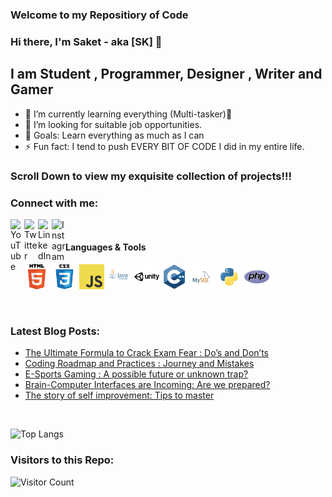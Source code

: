 ### Welcome to my Repositiory of Code
### Hi there, I'm Saket - aka [SK] 👋
## I am Student , Programmer, Designer , Writer and Gamer
- 🌱 I’m currently learning everything (Multi-tasker)🤣
- 👯 I’m looking for suitable job opportunities.
- 🥅 Goals: Learn everything as much as I can
- ⚡ Fun fact: I tend to push EVERY BIT OF CODE I did in my entire life.

### Scroll Down to view my exquisite collection of projects!!!

### Connect with me:

[<img align="left" alt="YouTube" width="22px" src="https://img.icons8.com/color/48/000000/youtube-play.png" />][youtube]
[<img align="left" alt="Twitter" width="22px" src="https://img.icons8.com/color/48/000000/twitter--v1.png" />][twitter]
[<img align="left" alt="LinkedIn" width="22px" src="https://img.icons8.com/color/48/000000/linkedin.png" />][linkedin]
[<img align="left" alt="Instagram" width="22px" src="https://img.icons8.com/color/48/000000/instagram-new.png" />][instagram]

<br>

#### Languages & Tools

<code><img height="40" src="https://raw.githubusercontent.com/github/explore/80688e429a7d4ef2fca1e82350fe8e3517d3494d/topics/html/html.png"></code>
<code><img height="40" src="https://raw.githubusercontent.com/github/explore/80688e429a7d4ef2fca1e82350fe8e3517d3494d/topics/css/css.png"></code>
<code><img height="40" src="https://raw.githubusercontent.com/github/explore/80688e429a7d4ef2fca1e82350fe8e3517d3494d/topics/javascript/javascript.png"></code>
<code><img height="40" src="https://raw.githubusercontent.com/github/explore/80688e429a7d4ef2fca1e82350fe8e3517d3494d/topics/java/java.png"></code>
<code><img height="40" src="https://raw.githubusercontent.com/github/explore/80688e429a7d4ef2fca1e82350fe8e3517d3494d/topics/unity/unity.png"></code>
<code><img height="40" src="https://raw.githubusercontent.com/github/explore/80688e429a7d4ef2fca1e82350fe8e3517d3494d/topics/cpp/cpp.png"></code>
<code><img height="40" src="https://raw.githubusercontent.com/github/explore/80688e429a7d4ef2fca1e82350fe8e3517d3494d/topics/mysql/mysql.png"></code>
<code><img height="40" src="https://raw.githubusercontent.com/github/explore/5c058a388828bb5fde0bcafd4bc867b5bb3f26f3/topics/python/python.png"></code>
<code><img height="40" src="https://raw.githubusercontent.com/github/explore/80688e429a7d4ef2fca1e82350fe8e3517d3494d/topics/php/php.png"></code>


<br>

### Latest Blog Posts:

- [The Ultimate Formula to Crack Exam Fear : Do’s and Don’ts](https://saket910.medium.com/the-ultimate-formula-to-crack-exam-fear-dos-and-don-ts-7dd5df503b1)
- [Coding Roadmap and Practices : Journey and Mistakes](https://saket910.medium.com/coding-roadmap-and-practices-journey-and-mistakes-3cb31a2d6d81)
- [E-Sports Gaming : A possible future or unknown trap?](https://saket910.medium.com/e-sports-gaming-a-possible-future-or-unknown-trap-147962c36701)
- [Brain-Computer Interfaces are Incoming: Are we prepared?](https://saket910.medium.com/brain-computer-interfaces-are-incoming-are-we-prepared-9fac26514a4e)
- [The story of self improvement: Tips to master](https://saket910.medium.com/the-story-of-self-improvement-tips-to-master-5d392c040353)
<br>


![Top Langs](https://github-readme-stats.vercel.app/api/top-langs/?username=SAKET-SK&layout=compact&theme=radical)

### Visitors to this Repo:
![Visitor Count](https://profile-counter.glitch.me/SAKET-SK/count.svg)


[twitter]: https://twitter.com/saketkhopkar478
[youtube]: https://www.youtube.com/channel/UCkMeHfoT2WhxWE3RWjD1JcQ
[instagram]: https://instagram.com/mystic.saket_910
[linkedin]: https://www.linkedin.com/in/saket-khopkar-336684198/


